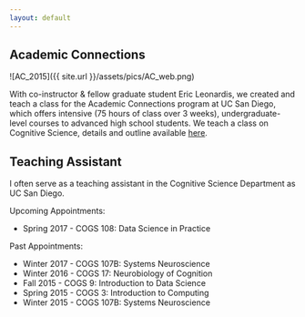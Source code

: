 ```yaml
---
layout: default
---
```


## Academic Connections

![AC_2015]({{ site.url }}/assets/pics/AC_web.png)

With co-instructor & fellow graduate student Eric Leonardis, we created and teach a class for the Academic Connections program at UC San Diego, which offers intensive (75 hours of class over 3 weeks), undergraduate-level courses to advanced high school students.
We teach a class on Cognitive Science, details and outline available [here](https://academicconnections.ucsd.edu/courses/intro-cogsci.html).


## Teaching Assistant
I often serve as a teaching assistant in the Cognitive Science Department as UC San Diego.

Upcoming Appointments:
* Spring 2017 - COGS 108: Data Science in Practice

Past Appointments:
* Winter 2017 - COGS 107B: Systems Neuroscience
* Winter 2016 - COGS 17: Neurobiology of Cognition
* Fall 2015   - COGS 9: Introduction to Data Science
* Spring 2015 - COGS 3: Introduction to Computing
* Winter 2015 - COGS 107B: Systems Neuroscience